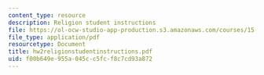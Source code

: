 ```yaml
---
content_type: resource
description: Religion student instructions
file: https://ol-ocw-studio-app-production.s3.amazonaws.com/courses/15-310-managerial-psychology-laboratory-spring-2003/f00b649e955a045cc5fcf8c7cd93a872_hw2religionstudentinstructions.pdf
file_type: application/pdf
resourcetype: Document
title: hw2religionstudentinstructions.pdf
uid: f00b649e-955a-045c-c5fc-f8c7cd93a872
---
```

